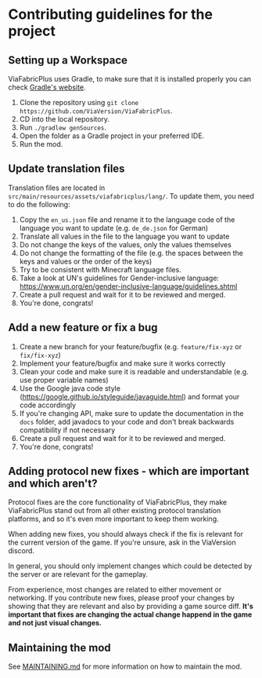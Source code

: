 # Contributing guidelines for the project

## Setting up a Workspace

ViaFabricPlus uses Gradle, to make sure that it is installed properly you can
check [Gradle's website](https://gradle.org/install/).

1. Clone the repository using `git clone https://github.com/ViaVersion/ViaFabricPlus`.
2. CD into the local repository.
3. Run `./gradlew genSources`.
4. Open the folder as a Gradle project in your preferred IDE.
5. Run the mod.

## Update translation files

Translation files are located in `src/main/resources/assets/viafabricplus/lang/`. To update them, you need to do the
following:

1. Copy the `en_us.json` file and rename it to the language code of the language you want to update (e.g. `de_de.json`
   for German)
2. Translate all values in the file to the language you want to update
3. Do not change the keys of the values, only the values themselves
4. Do not change the formatting of the file (e.g. the spaces between the keys and values or the order of the keys)
5. Try to be consistent with Minecraft language files.
6. Take a look at UN's guidelines for Gender-inclusive
   language: https://www.un.org/en/gender-inclusive-language/guidelines.shtml
7. Create a pull request and wait for it to be reviewed and merged.
8. You're done, congrats!

## Add a new feature or fix a bug

1. Create a new branch for your feature/bugfix (e.g. `feature/fix-xyz` or `fix/fix-xyz`)
2. Implement your feature/bugfix and make sure it works correctly
3. Clean your code and make sure it is readable and understandable (e.g. use proper variable names)
4. Use the Google java code style (https://google.github.io/styleguide/javaguide.html) and format your code accordingly
5. If you're changing API, make sure to update the documentation in the `docs` folder, add javadocs to your code and
   don't break backwards compatibility if not necessary
6. Create a pull request and wait for it to be reviewed and merged.
7. You're done, congrats!

## Adding protocol new fixes - which are important and which aren't?

Protocol fixes are the core functionality of ViaFabricPlus, they make ViaFabricPlus stand out from all other existing
protocol translation platforms, and so it's even more important to keep them working.

When adding new fixes, you should always check if the fix is relevant for the current version of the game. If you're
unsure,
ask in the ViaVersion discord.

In general, you should only implement changes which could be detected by the server or are relevant for the gameplay.

From experience, most changes are related to either movement or networking. If you contribute new fixes, please proof
your changes by showing that they are relevant and also by providing a game source diff. **It's important that fixes
are changing the actual change happend in the game and not just visual changes.**

## Maintaining the mod

See [MAINTAINING.md](docs/MAINTAINING.md) for more information on how to maintain the mod.